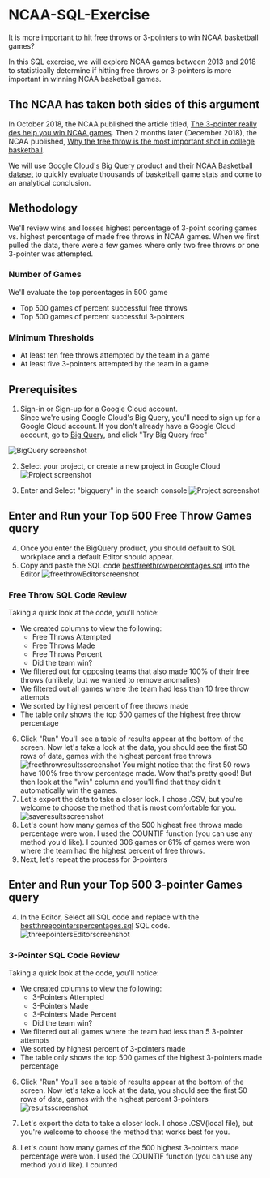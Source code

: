 # NCAA-SQL-Exercise
It is more important to hit free throws or 3-pointers to win NCAA basketball games?  

In this SQL exercise, we will explore NCAA games between 2013 and 2018 to statistically determine if hitting free throws or 3-pointers is more important in winning NCAA basketball games.  

## The NCAA has taken both sides of this argument
In October 2018, the NCAA published the article titled, [The 3-pointer really des help you win NCAA games](https://www.ncaa.com/news/basketball-men/article/2018-10-30/36-million-shots-dont-lie-3-pointer-really-does-help-you-win). Then 2 months later (December 2018), the NCAA published, [Why the free throw is the most important shot in college basketball](https://www.ncaa.com/news/basketball-men/article/2018-12-12/why-free-throw-most-important-shot-college-basketball). 

We will use [Google Cloud's Big Query product](https://cloud.google.com/bigquery) and their [NCAA Basketball dataset](https://console.cloud.google.com/bigquery?p=bigquery-public-data&d=ncaa_basketball&page=dataset) to quickly evaluate thousands of basketball game stats and come to an analytical conclusion.  

## Methodology
We'll review wins and losses highest percentage of 3-point scoring games vs. highest percentage of made free throws in NCAA games. When we first pulled the data, there were a few games where only two free throws or one 3-pointer was attempted.  

### Number of Games
We'll evaluate the top percentages in 500 game
* Top 500 games of percent successful free throws
* Top 500 games of percent successful 3-pointers

### Minimum Thresholds
* At least ten free throws attempted by the team in a game
* At least five 3-pointers attempted by the team in a game

## Prerequisites
1. Sign-in or Sign-up for a Google Cloud account.  
Since we're using Google Cloud's Big Query, you'll need to sign up for a Google Cloud account. If you don't already have a Google Cloud account, go to [Big Query](https://cloud.google.com/bigquery), and click "Try Big Query free"

![BigQuery screenshot]()

2. Select your project, or create a new project in Google Cloud
![Project screenshot]()

3. Enter and Select "bigquery" in the search console 
![Project screenshot]()

## Enter and Run your Top 500 Free Throw Games query
4. Once you enter the BigQuery product, you should default to SQL workplace and a default Editor should appear.
5. Copy and paste the SQL code [bestfreethrowpercentages.sql]() into the Editor
![freethrowEditorscreenshot]()
### Free Throw SQL Code Review
Taking a quick look at the code, you'll notice:
* We created columns to view the following:
   * Free Throws Attempted
   * Free Throws Made
   * Free Throws Percent
   * Did the team win?
* We filtered out for opposing teams that also made 100% of their free throws (unlikely, but we wanted to remove anomalies) 
* We filtered out all games where the team had less than 10 free throw attempts
* We sorted by highest percent of free throws made
* The table only shows the top 500 games of the highest free throw percentage

6. Click "Run" 
You'll see a table of results appear at the bottom of the screen. Now let's take a look at the data, you should see the first 50 rows of data, games with the highest percent free throws
![freethrowresultsscreenshot]()
You might notice that the first 50 rows have 100% free throw percentage made. Wow that's pretty good! But then look at the "win" column and you'll find that they didn't automatically win the games.
7. Let's export the data to take a closer look. I chose .CSV, but you're welcome to choose the method that is most comfortable for you.
![saveresultsscreenshot]()
8. Let's count how many games of the 500 highest free throws made percentage were won. I used the COUNTIF function (you can use any method you'd like). I counted 306 games or 61% of games were won where the team had the highest percent of free throws.
9. Next, let's repeat the process for 3-pointers

## Enter and Run your Top 500 3-pointer Games query
4. In the Editor, Select all SQL code and replace with the [bestthreepointerspercentages.sql]() SQL code.
![threepointersEditorscreenshot]()
### 3-Pointer SQL Code Review
Taking a quick look at the code, you'll notice:
* We created columns to view the following:
   * 3-Pointers Attempted
   * 3-Pointers Made
   * 3-Pointers Made Percent
   * Did the team win?
* We filtered out all games where the team had less than 5 3-pointer attempts
* We sorted by highest percent of 3-pointers made
* The table only shows the top 500 games of the highest 3-pointers made percentage

6. Click "Run" 
You'll see a table of results appear at the bottom of the screen. Now let's take a look at the data, you should see the first 50 rows of data, games with the highest percent 3-pointers
![resultsscreenshot]()

7. Let's export the data to take a closer look. I chose .CSV(local file), but you're welcome to choose the method that works best for you.
8. Let's count how many games of the 500 highest 3-pointers made percentage were won. I used the COUNTIF function (you can use any method you'd like). I counted 
